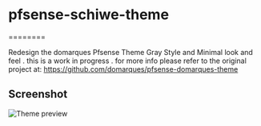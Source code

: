 # pfsense-schiwe-theme
========

Redesign the domarques Pfsense Theme Gray Style and Minimal look and feel . this is a work in progress . for more info please refer to the original project at: https://github.com/domarques/pfsense-domarques-theme

Screenshot
--------
![Theme preview](preview.jpg "Theme preview")
